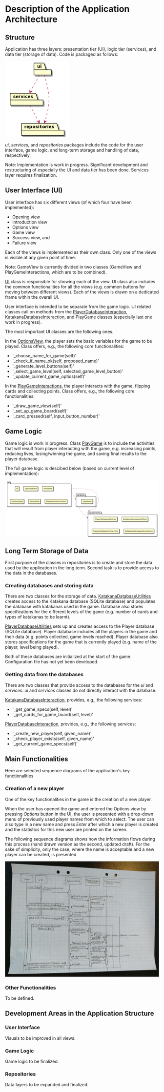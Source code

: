 # Description of the Application Architecture

## Structure

Application has three layers: presentation tier (UI), logic tier (services), and data tier (storage of data). Code is packaged as follows:

![Package structure](./pictures/architecture_package.png)

_ui_, _services_, and _repositories_ packages include the code for the user interface, game logic, and long-term storage and handling of data, respectively. 

Note: Implementation is work in progress. Significant development and restructuring of especially the UI and data tier has been done. Services layer requires finalization.

## User Interface (UI)

User interface has six different views (of which four have been implemented): 

- Opening view
- Introduction view
- Options view
- Game view
- Success view, and
- Failure view

Each of the views is implemented as their own class. Only one of the views is visible at any given point of time. 

Note: GameView is currently divided in two classes (GameView and PlayGameInteractions, which are to be combined).

[UI](../src/ui/ui.py) class is responsible for showing each of the view. UI class also includes the common functionalities for all the views (e.g. common buttons for moving between different views). Each of the views is drawn on a dedicated frame within the overall UI. 

User interface is intended to be separate from the game logic. UI related classes call on methods from the [PlayerDatabaseInteraction](../src/repositories/playerdatabaseinteraction.py), [KatakanaDatabaseInteraction](../src/repositories/katakanadatabaseinteraction.py), and [PlayGame](../src/services/playgame.py) classes (especially last one work in progress).

The most important UI classes are the following ones. 

In the [OptionsView](../src/ui/optionsview.py), the player sets the basic variables for the game to be played. Class offers, e.g., the following core functionalities:
- '_choose_name_for_game(self)'
- '_check_if_name_ok(self, proposed_name)'
- '_generate_level_buttons(self)'
- '_select_game_level(self, selected_game_level_button)'
- '_update_current_game_optios(self)'

In the [PlayGameInteractions](../src/ui/playgameinteractionsview.py), the player interacts with the game, flipping cards and collecting points. Class offers, e.g., the following core functionalities: 
- '_draw_game_view(self)'
- '_set_up_game_board(self)'
- '_card_pressed(self, input_button_number)'

## Game Logic

Game logic is work in progress. Class [PlayGame](../src/services/playgame.py) is to include the activities that will result from player interacting with the game, e.g. increasing points, reducing lives, losing/winning the game, and saving final results to the player database.

The full game logic is descibed below (based on current level of implementation): 

![ArchitecturePackageClasses](./pictures/architecture_package_classes.png)

## Long Term Storage of Data

First purpose of the classes in repositories is to create and store the data used by the application in the long term. Second task is to provide access to the data in the databases.

### Creating databases and storing data

There are two classes for the storage of data. [KatakanaDatabaseUtilities](../src/repositories/katakanadatabaseutilities.py) creates access to the Katakana database (SQLite database) and populates the database with katakanas used in the game. Database also stores specifications for the different levels of the game (e.g. number of cards and types of katakanas to be learnt). 

[PlayerDatabaseUtilities](../src/repositories/playerdatabaseutilities.py) sets up and creates access to the Player database (SQLite database). Player database includes all the players in the game and their data (e.g. points collected, game levels reached). Player database also stores specifications for the game that is currently played (e.g. name of the player, level being played). 

Both of these databases are initialized at the start of the game. 
Configuration file has not yet been developed.

### Getting data from the databases

There are two classes that provide access to the databases for the _ui_ and _services_. _ui_ and _services_ classes do not directly interact with the database. 

[KatakanaDatabaseInteraction](../src/repositories/katakanadatabaseinteraction.py), provides, e.g., the following services: 
- '_get_game_specs(self, level)'
- '_get_cards_for_game_board(self, level)'

[PlayerDatabaseInteraction](../src/repositories/playerdatabaseinteraction.py), provides, e.g., the following services: 
- '_create_new_player(self, given_name)'
- '_check_player_exists(self, given_name)'
- '_get_current_game_specs(self)'

## Main Functionalities

Here are selected sequence diagrams of the application's key functionalities

### Creation of a new player

One of the key functionalities in the game is the creation of a new player.

When the user has opened the game and entered the Options view by pressing _Options_ button in the UI, the user is presented with a drop-down menu of previously used player names from which to select. The user can also type in a new name and press _Enter_ after which a new player is created and the statistics for this new user are printed on the screen.

The following sequence diagrams shows how the information flows during this process (hand drawn version as the second, updated draft). For the sake of simplicity, only the case, where the name is acceptable and a new player can be created, is presented.

![SequenceDiagramNewPlayer](./pictures/sequence_diag_new_player_3.png)

### Other Functionalities

To be defined.

## Development Areas in the Application Structure

### User Interface

Visuals to be improved in all views.

### Game Logic

Game logic to be finalized.

### Repositories

Data layers to be expanded and finalized.